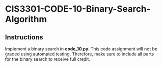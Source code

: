 # CIS3301-CODE-10-Binary-Search-Algorithm

## Instructions

Implement a binary search in **code_10.py**. This code assignment will not be graded using automated testing. Therefore, make sure to include all parts for the binary search to receive full credit.